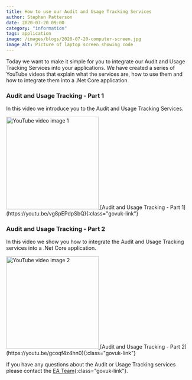 ```yaml
---
title: How to use our Audit and Usage Tracking Services
author: Stephen Patterson
date: 2020-07-20 09:00
category: "information"
tags: application
image: /images/blogs/2020-07-20-computer-screen.jpg
image_alt: Picture of laptop screen showing code
---
```


Today we want to make it simple for you to integrate our Audit and Usage Tracking Services into your applications. We have created a series of YouTube videos that explain what the services are, how to use them and how to integrate them into a .Net Core application.



### Audit and Usage Tracking - Part 1

In this video we introduce you to the Audit and Usage Tracking Services.

<a href="https://youtu.be/vg8pEPdpSbQ" class="govuk-link">
  <img
    src="/images/blogs/2020-07-21-part-1.png"
    class="image govuk-!-display-block govuk-!-margin-bottom-4"
    alt="YouTube video image 1"
    width="250"
  />
</a>
[Audit and Usage Tracking - Part 1](https://youtu.be/vg8pEPdpSbQ){:class="govuk-link"}

### Audit and Usage Tracking - Part 2

In this video we show you how to integrate the Audit and Usage Tracking services into a .Net Core application.

<a href="https://youtu.be/gcoqf4z4hn0" class="govuk-link">
  <img
    src="/images/blogs/2020-07-21-part-2.png"
    class="image govuk-!-display-block govuk-!-margin-bottom-4"
    alt="YouTube video image 2"
    width="250"
  />
</a>
[Audit and Usage Tracking - Part 2](https://youtu.be/gcoqf4z4hn0){:class="govuk-link"}

If you have any questions about the Audit or Usage Tracking services please contact the [EA Team](mailto://ea-team@ea.finance-ni.gov.uk){:class="govuk-link"}.

